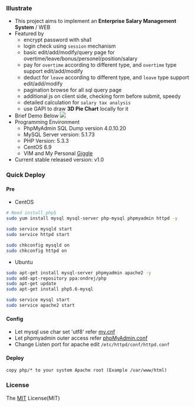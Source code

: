 ### Illustrate
- This project aims to implement an **Enterprise Salary Management System** / WEB
- Featured by
    - encrypt password with sha1
    - login check using `session` mechanism
    - basic edit/add/modify/query page for overtime/leave/bonus/personel/position/salary
    - pay for `overtime` according to different type, and `overtime` type support edit/add/modify
    - deduct for `leave` according to different type, and `leave` type support edit/add/modify
    - pagination browse for all sql query page
    - additional js on client side, checking form before submit, speedy
    - detailed calculation for `salary tax analysis`
    - use GAPI to draw **3D Pie Chart** locally for it
- Brief Demo Below
![](./gif/demo.gif)
- Programming Environment
    - PhpMyAdmin SQL Dump version 4.0.10.20
    - MySQL Server version: 5.1.73
    - PHP Version: 5.3.3
    - CentOS 6.9
    - VIM and My Personal [Giggle](https://github.com/xiangp126/Giggle)
- Current stable released version: v1.0

### Quick Deploy
#### Pre
- CentOS

```bash
# Need install php5
sudo yum install mysql mysql-server php-mysql phpmyadmin httpd -y

sudo service mysqld start
sudo service httpd start

sudo chkconfig mysqld on
sudo chkconfig httpd on
```

- Ubuntu

```bash
sudo apt-get install mysql-server phpmyadmin apache2 -y
sudo add-apt-repository ppa:ondrej/php
sudo apt-get update
sudo apt-get install php5.6-mysql

sudo service mysql start
sudo service apache2 start
```

#### Config
- Let mysql use char set 'utf8' refer [my.cnf](./config/my.cnf)
- Let phpmyadmin outer access refer [phpMyAdmin.conf](./config/phpMyAdmin.conf)
- Change Listen port for apache edit `/etc/httpd/conf/httpd.conf`

#### Deploy
```
copy php/* to your system Apache root (Example /var/www/html)
```

### License
The [MIT](./LICENSE.txt) License(MIT)
